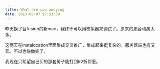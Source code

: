 ```yaml
---
title: What are you anoying
date: 2013-08-07 17:53:30
---
```


昨天换了台fusion的新mac，我终于可以用模拟器来调试了。原来的那台顽疾太多。

这两天在Instalocation里面集成交叉推广，集成起来挺复杂的，服务器端也有交互。不过也快做完了，

我现在只希望自己买的那套房子能打到92折优惠。

